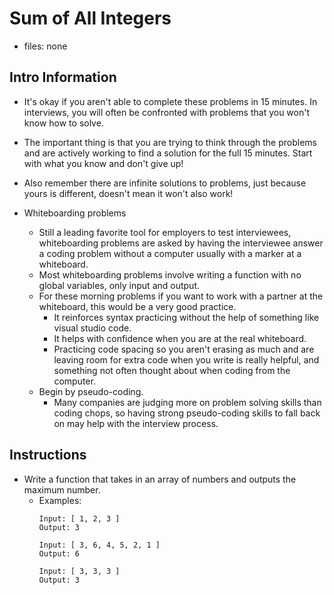 # Sum of All Integers

* files: none

## Intro Information

* It's okay if you aren't able to complete these problems in 15 minutes. In interviews, you will often be confronted with problems that you won't know how to solve.

* The important thing is that you are trying to think through the problems and are actively working to find a solution for the full 15 minutes. Start with what you know and don't give up!

* Also remember there are infinite solutions to problems, just because yours is different, doesn't mean it won't also work!

* Whiteboarding problems
    * Still a leading favorite tool for employers to test interviewees, whiteboarding problems are asked by having the interviewee answer a coding problem without a computer usually with a marker at a whiteboard.
    * Most whiteboarding problems involve writing a function with no global variables, only input and output.
    * For these morning problems if you want to work with a partner at the whiteboard, this would be a very good practice.
        * It reinforces syntax practicing without the help of something like visual studio code.
        * It helps with confidence when you are at the real whiteboard.
        * Practicing code spacing so you aren't erasing as much and are leaving room for extra code when you write is really helpful, and something not often thought about when coding from the computer.
    * Begin by pseudo-coding. 
        * Many companies are judging more on problem solving skills than coding chops, so having strong pseudo-coding skills to fall back on may help with the interview process. 

## Instructions

* Write a function that takes in an array of numbers and outputs the maximum number.
    * Examples:
        ```
        Input: [ 1, 2, 3 ]
        Output: 3
        ```
        ```
        Input: [ 3, 6, 4, 5, 2, 1 ]
        Output: 6
        ```
        ```
        Input: [ 3, 3, 3 ]
        Output: 3
        ```